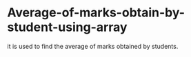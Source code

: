 # Average-of-marks-obtain-by-student-using-array
it is used to find the average of marks obtained by students.
